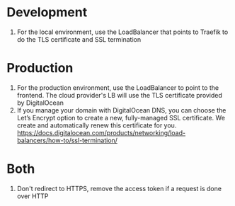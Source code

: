 # Development

1. For the local environment, use the LoadBalancer that points to Traefik to do the TLS certificate and SSL termination

# Production

1. For the production environment, use the LoadBalancer to point to the frontend. The cloud provider's LB will use the TLS certificate provided by DigitalOcean
2. If you manage your domain with DigitalOcean DNS, you can choose the Let’s Encrypt option to create a new, fully-managed SSL certificate. We create and automatically renew this certificate for you. https://docs.digitalocean.com/products/networking/load-balancers/how-to/ssl-termination/

# Both

1. Don't redirect to HTTPS, remove the access token if a request is done over HTTP
